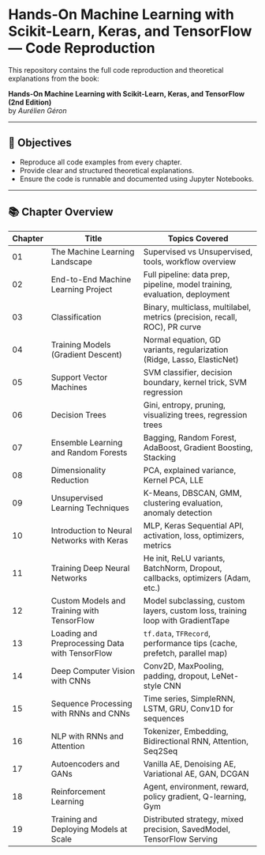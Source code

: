 
# Hands-On Machine Learning with Scikit-Learn, Keras, and TensorFlow — Code Reproduction

This repository contains the full code reproduction and theoretical explanations from the book:

**Hands-On Machine Learning with Scikit-Learn, Keras, and TensorFlow (2nd Edition)**  
by *Aurélien Géron*

---

## 🧠 Objectives

- Reproduce all code examples from every chapter.
- Provide clear and structured theoretical explanations.
- Ensure the code is runnable and documented using Jupyter Notebooks.

---

## 📚 Chapter Overview

| Chapter | Title                                              | Topics Covered                                                                 |
|---------|----------------------------------------------------|--------------------------------------------------------------------------------|
| 01      | The Machine Learning Landscape                     | Supervised vs Unsupervised, tools, workflow overview                           |
| 02      | End-to-End Machine Learning Project                | Full pipeline: data prep, pipeline, model training, evaluation, deployment     |
| 03      | Classification                                     | Binary, multiclass, multilabel, metrics (precision, recall, ROC), PR curve     |
| 04      | Training Models (Gradient Descent)                | Normal equation, GD variants, regularization (Ridge, Lasso, ElasticNet)        |
| 05      | Support Vector Machines                            | SVM classifier, decision boundary, kernel trick, SVM regression                |
| 06      | Decision Trees                                     | Gini, entropy, pruning, visualizing trees, regression trees                    |
| 07      | Ensemble Learning and Random Forests              | Bagging, Random Forest, AdaBoost, Gradient Boosting, Stacking                  |
| 08      | Dimensionality Reduction                           | PCA, explained variance, Kernel PCA, LLE                                       |
| 09      | Unsupervised Learning Techniques                   | K-Means, DBSCAN, GMM, clustering evaluation, anomaly detection                 |
| 10      | Introduction to Neural Networks with Keras         | MLP, Keras Sequential API, activation, loss, optimizers, metrics               |
| 11      | Training Deep Neural Networks                      | He init, ReLU variants, BatchNorm, Dropout, callbacks, optimizers (Adam, etc.) |
| 12      | Custom Models and Training with TensorFlow         | Model subclassing, custom layers, custom loss, training loop with GradientTape |
| 13      | Loading and Preprocessing Data with TensorFlow     | `tf.data`, `TFRecord`, performance tips (cache, prefetch, parallel map)        |
| 14      | Deep Computer Vision with CNNs                     | Conv2D, MaxPooling, padding, dropout, LeNet-style CNN                          |
| 15      | Sequence Processing with RNNs and CNNs             | Time series, SimpleRNN, LSTM, GRU, Conv1D for sequences                        |
| 16      | NLP with RNNs and Attention                        | Tokenizer, Embedding, Bidirectional RNN, Attention, Seq2Seq                    |
| 17      | Autoencoders and GANs                              | Vanilla AE, Denoising AE, Variational AE, GAN, DCGAN                           |
| 18      | Reinforcement Learning                             | Agent, environment, reward, policy gradient, Q-learning, Gym                   |
| 19      | Training and Deploying Models at Scale             | Distributed strategy, mixed precision, SavedModel, TensorFlow Serving          |
